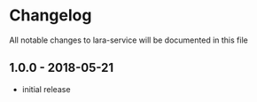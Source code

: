 # Changelog

All notable changes to lara-service will be documented in this file

## 1.0.0 - 2018-05-21

- initial release

